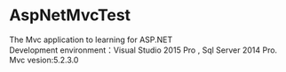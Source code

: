 # AspNetMvcTest
The Mvc application to learning  for ASP.NET<br />
Development environment：Visual Studio 2015 Pro , Sql Server 2014 Pro.<br />
Mvc vesion:5.2.3.0<br />
